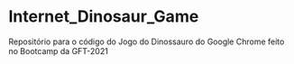 # Internet_Dinosaur_Game
Repositório para o código do Jogo do Dinossauro do Google Chrome feito no Bootcamp da GFT-2021
